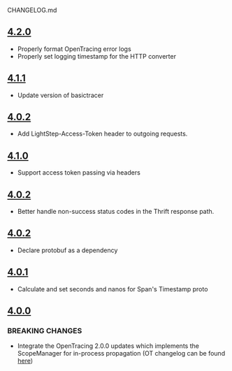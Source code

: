 CHANGELOG.md
<a name="4.2.1"></a>
## [4.2.0](https://github.com/lightstep/lightstep-tracer-python/compare/4.2.0...4.2.1)
* Properly format OpenTracing error logs
* Properly set logging timestamp for the HTTP converter

<a name="4.2.0"></a>
## [4.1.1](https://github.com/lightstep/lightstep-tracer-python/compare/4.1.1...4.2.0)
* Update version of basictracer

<a name="4.1.1"></a>
## [4.0.2](https://github.com/lightstep/lightstep-tracer-python/compare/4.0.3...4.0.4)
* Add LightStep-Access-Token header to outgoing requests.

<a name="4.1.0"></a>
## [4.1.0](https://github.com/lightstep/lightstep-tracer-python/compare/4.0.3...4.1.0)
* Support access token passing via headers

<a name="4.0.3"></a>
## [4.0.2](https://github.com/lightstep/lightstep-tracer-python/compare/4.0.2...4.0.3)
* Better handle non-success status codes in the Thrift response path.

<a name="4.0.2"></a>
## [4.0.2](https://github.com/lightstep/lightstep-tracer-python/compare/4.0.1...4.0.2)
* Declare protobuf as a dependency

<a name="4.0.1"></a>
## [4.0.1](https://github.com/lightstep/lightstep-tracer-python/compare/4.0.0...4.0.1)
* Calculate and set seconds and nanos for Span's Timestamp proto

<a name="4.0.0"></a>
## [4.0.0](https://github.com/lightstep/lightstep-tracer-python/compare/3.0.11...4.0.0)
### BREAKING CHANGES
* Integrate the OpenTracing 2.0.0 updates which implements the ScopeManager for in-process propagation (OT changelog can be found [here](https://medium.com/opentracing/announcing-python-opentracing-2-0-0-fa4e4c9395a))
